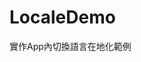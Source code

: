# LocaleDemo
實作App內切換語言在地化範例

[詳細介紹說明]: https://medium.com/%E5%B7%A5%E7%A8%8B%E5%B8%AB%E6%B1%82%E7%94%9F%E6%8C%87%E5%8D%97-sofware-engineer-survival-guide/android%E5%A4%9A%E8%AA%9E%E7%B3%BB%E5%9C%A8%E5%9C%B0%E5%8C%96-i18n-%E6%94%AF%E6%8F%B47-0-%E7%B9%81%E4%B8%AD-3ac0fc6ffdbb
